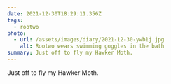 ```yaml
---
date: 2021-12-30T18:29:11.356Z
tags:
  - rootwo
photo:
  - url: /assets/images/diary/2021-12-30-ywb1j.jpg
    alt: Rootwo wears swimming goggles in the bath
summary: Just off to fly my Hawker Moth.
---
```

Just off to fly my Hawker Moth. 
